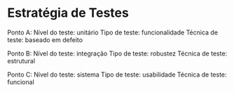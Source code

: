 # Estratégia de Testes

Ponto A: 
Nível do teste: unitário
Tipo de teste: funcionalidade
Técnica de teste: baseado em defeito

Ponto B: 
Nível do teste: integração
Tipo de teste: robustez
Técnica de teste: estrutural

Ponto C:
Nível do teste: sistema
Tipo de teste: usabilidade
Técnica de teste: funcional
